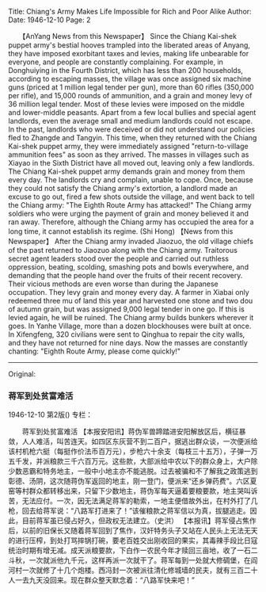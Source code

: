 Title: Chiang's Army Makes Life Impossible for Rich and Poor Alike
Author: 
Date: 1946-12-10
Page: 2

　　【AnYang News from this Newspaper】 Since the Chiang Kai-shek puppet army's bestial hooves trampled into the liberated areas of Anyang, they have imposed exorbitant taxes and levies, making life unbearable for everyone, and people are constantly complaining. For example, in Donghuiying in the Fourth District, which has less than 200 households, according to escaping masses, the village was once assigned six machine guns (priced at 1 million legal tender per gun), more than 60 rifles (350,000 per rifle), and 15,000 rounds of ammunition, and a grain and money levy of 36 million legal tender. Most of these levies were imposed on the middle and lower-middle peasants. Apart from a few local bullies and special agent landlords, even the average small and medium landlords could not escape. In the past, landlords who were deceived or did not understand our policies fled to Zhangde and Tangyin. This time, when they returned with the Chiang Kai-shek puppet army, they were immediately assigned "return-to-village ammunition fees" as soon as they arrived. The masses in villages such as Xiayao in the Sixth District have all moved out, leaving only a few landlords. The Chiang Kai-shek puppet army demands grain and money from them every day. The landlords cry and complain, unable to cope. Once, because they could not satisfy the Chiang army's extortion, a landlord made an excuse to go out, fired a few shots outside the village, and went back to tell the Chiang army: "The Eighth Route Army has attacked!" The Chiang army soldiers who were urging the payment of grain and money believed it and ran away. Therefore, although the Chiang army has occupied the area for a long time, it cannot establish its regime. (Shi Hong)
    【News from this Newspaper】 After the Chiang army invaded Jiaozuo, the old village chiefs of the past returned to Jiaozuo along with the Chiang army. Traitorous secret agent leaders stood over the people and carried out ruthless oppression, beating, scolding, smashing pots and bowls everywhere, and demanding that the people hand over the fruits of their recent recovery. Their vicious methods are even worse than during the Japanese occupation. They levy grain and money every day. A farmer in Xiabai only redeemed three mu of land this year and harvested one stone and two dou of autumn grain, but was assigned 9,000 legal tender in one go. If this is levied again, he will be ruined. The Chiang army builds bunkers wherever it goes. In Yanhe Village, more than a dozen blockhouses were built at once. In Xifengfeng, 320 civilians were sent to Qinghua to repair the city walls, and they have not returned for nine days. Now the masses are constantly chanting: "Eighth Route Army, please come quickly!"



<hr /> 

Original: 


### 蒋军到处贫富难活

1946-12-10
第2版()
专栏：

　　蒋军到处贫富难活
    【本报安阳讯】蒋伪军兽蹄踏进安阳解放区后，横征暴敛，人人难活，叫苦连天。如四区东灰营不到二百户，据逃出群众谈，一次便派给该村机枪六挺（每挺作价法币百万元），步枪六十余支（每枝三十五万），子弹一万五千发，并派粮款三千六百万元。这些款，大部派给中农以下的群众身上，大户除少数恶霸和特务地主，一般中小地主亦不能逃脱。过去被骗和不了解我之政策逃到彰德、汤阴，这次随蒋伪军返回的地主，刚一登门，便派来“还乡弹药费”。六区夏窑等村群众都转移出来，只留下少数地主，蒋伪军每天逼着要粮要款，地主哭叫诉苦，无法应付。一次，因无法满足蒋军的勒索，一地主便借故外出，在村外打了几枪，回去给蒋军说：“八路军打进来了！”该催粮款之蒋军信以为真，拔腿逃走。因此，目前蒋军虽已侵占好久，但政权无法建立。（史洪）
    【本报讯】蒋军侵占焦作后，以前的旧保长又随着蒋军回到了焦作，汉奸特务头子又站在人民头上无法无天的进行压榨，到处打骂摔锅打碗，要老百姓交出刚收回的果实，其毒辣手段比日寇统治时期有增无减。成天派粮要款，下白作一农民今年才赎回三亩地，收了一石二斗秋，一次就派他九千元，这样再派一次就干了。蒋军每到一处就大修碉堡，在阎河村一次就修了十几个炮楼。西冯封一次被派往清化修城墙的民夫，就有三百二十人一去九天没回来。现在群众整天默念着：“八路军快来吧！”
